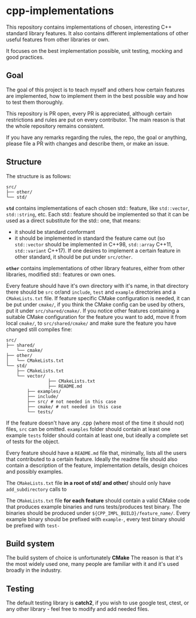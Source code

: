 # cpp-implementations

This repository contains implementations of chosen, interesting C++ standard library features. 
It also contains different implementations of other useful features from other libraries or own.

It focuses on the best implementation possible, unit testing, mocking and good practices.

## Goal

The goal of this project is to teach myself and others how certain features are implemented,
how to implement them in the best possible way and how to test them thoroughly.

This repository is PR open, every PR is appreciated, although certain restrictions and rules are put on every contributor.
The main reason is that the whole repository remains consistent.

If you have any remarks regarding the rules, the repo, the goal or anything, please file a PR with changes and describe them, or make an issue.

## Structure

The structure is as follows:
```
src/
├── other/
└── std/
```
**`std`** contains implementations of each chosen std:: feature, like `std::vector`, `std::string`, etc.
Each std:: feature should be implemented so that it can be used as a direct substitute for the std:: one, that means:
 - it should be standard conformant
 - it should be implemented in standard the feature came out (so `std::vector` should be implemented in C++98, `std::array` C++11, `std::variant` C++17).
 If one desires to implement a certain feature in other standard, it should be put under `src/other`.

**`other`** contains implementations of other library features, either from other libraries, modified std:: features or own ones.

Every feature should have it's own directory with it's name, in that directory there should be `src` or/and `include`, `test` and `example` directories and a `CMakeLists.txt` file.
If feature specific CMake configuration is needed, it can be put under `cmake/`, if you think the CMake config can be used by others, put it under `src/shared/cmake/`.
If you notice other features containing a suitable CMake configuration for the feature you want to add, move it from local `cmake/`, to `src/shared/cmake/` and make sure the feature you have changed
still compiles fine:
```
src/
├── shared/
    └── cmake/
├── other/
│   └── CMakeLists.txt
└── std/
    ├── CMakeLists.txt
    └── vector/
				├── CMakeLists.txt
				├── README.md
        ├── examples/
        ├── include/
        ├── src/ # not needed in this case
        ├── cmake/ # not needed in this case
        └── tests/
```
If the feature doesn't have any .cpp (where most of the time it should not) files, `src` can be omitted. 
`examples` folder should contain at least one example
`tests` folder should contain at least one, but ideally a complete set of tests for the object.

Every feature should have a `README.md` file that, minimally, lists all the users that contributed to a certain feature.
Ideally the readme file should also contain a description of the feature, implementation details, design choices and possibly examples. 

The `CMakeLists.txt` file **in a root of std/ and other/** should only have `add_subdirectory` calls to

The `CMakeLists.txt` file **for each feature** should contain a valid CMake code that produces example binaries and runs tests/produces test binary.
The binaries should be produced under `${CPP_IMPL_BUILD}/feature_name/`. Every example binary should be prefixed with `example-`, every test binary should be prefixed with `test-`

## Build system

The build system of choice is unfortunately **CMake** The reason is that it's the most widely used one, many people are familiar with it and it's used broadly in the industry.

## Testing

The default testing library is **catch2**, if you wish to use google test, ctest, or any other library - feel free to modify and add needed files.

